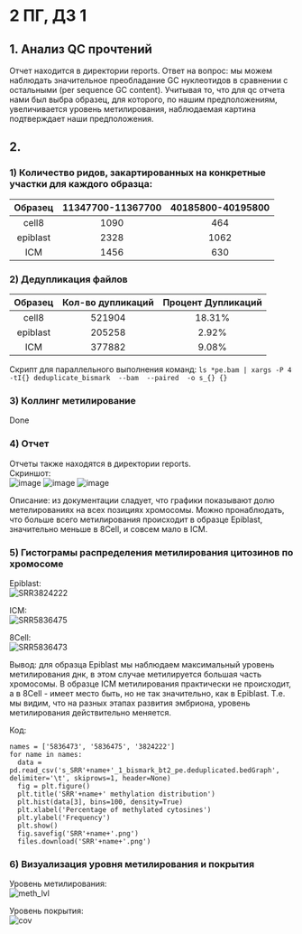 # 2 ПГ, ДЗ 1

## 1. Анализ QC прочтений
Отчет находится в директории reports.
Ответ на вопрос: мы можем наблюдать значительное преобладание GC нуклеотидов в сравнении с остальными (per sequence GC content). Учитывая то, что для qc отчета нами был выбра образец, для которого, по нашим предположениям, увеличивается уровень метилирования, наблюдаемая картина подтверждает наши предположения.  
  
## 2. 
### 1) Количество ридов, закартированных на конкретные участки для каждого образца:  
| Образец   |11347700-11367700|40185800-40195800|
|:---------:|:---------------:|:---------------:|
| cell8     | 1090            | 464             |
| epiblast  | 2328            | 1062            |
| ICM       | 1456            | 630             |

### 2) Дедупликация файлов  
|Образец |Кол-во дупликаций|Процент Дупликаций|
|:------:|:---------------:|:----------------:|
|cell8   |521904           |18.31%            |
|epiblast|205258           |2.92%             |
|ICM     |377882           |9.08%             |

Скрипт для параллельного выполнения команд: `ls *pe.bam | xargs -P 4 -tI{} deduplicate_bismark  --bam  --paired  -o s_{} {}`  

### 3) Коллинг метилирование
Done

### 4) Отчет
Отчеты также находятся в директории reports.  
Скриншот:  
![image](https://user-images.githubusercontent.com/55440084/154321806-ecdb0b88-01d9-4aab-a85a-29577ef5c259.png)
![image](https://user-images.githubusercontent.com/55440084/154321910-5d22383f-a77a-4b34-b87c-a10cf1275d32.png)
![image](https://user-images.githubusercontent.com/55440084/154321964-a3454593-802e-4f6f-b574-77d510393b7f.png)

Описание: из документации сладует, что графики показывают долю метелированиях на всех позициях хромосомы. Можно пронаблюдать, что больше всего метилирования происходит в образце Epiblast, значительно меньше в 8Cell, и совсем мало в ICM.
  
### 5) Гистограмы распределения метилирования цитозинов по хромосоме

Epiblast:  
![SRR3824222](https://user-images.githubusercontent.com/55440084/154324757-b54c330d-4f29-4bd6-9ad3-12fd10daf8eb.png)  

ICM:  
![SRR5836475](https://user-images.githubusercontent.com/55440084/154324818-20e49dbc-81a9-45c1-be1c-13460301c7ff.png)  

8Cell:  
![SRR5836473](https://user-images.githubusercontent.com/55440084/154324850-49a28dee-b2b5-4acd-aa73-afd86b21e5d0.png)  

Вывод: для образца Epiblast мы наблюдаем максимальный уровень метилирования днк, в этом случае метилируется большая часть хромосомы. В образце ICM метилирования практически не происходит, а в 8Cell - имеет место быть, но не так значительно, как в Epiblast. Т.е. мы видим, что на разных этапах развития эмбриона, уровень метилирования действительно меняется.  

Код:  
```
names = ['5836473', '5836475', '3824222']
for name in names:
  data = pd.read_csv('s_SRR'+name+'_1_bismark_bt2_pe.deduplicated.bedGraph', delimiter='\t', skiprows=1, header=None)
  fig = plt.figure()
  plt.title('SRR'+name+' methylation distribution')
  plt.hist(data[3], bins=100, density=True)
  plt.xlabel('Percentage of methylated cytosines')
  plt.ylabel('Frequency')
  plt.show()
  fig.savefig('SRR'+name+'.png')
  files.download('SRR'+name+'.png')
```

### 6) Визуализация уровня метилирования и покрытия
Уровень метилирования:  
![meth_lvl](https://user-images.githubusercontent.com/55440084/154295650-656d4bc3-a251-4615-8969-63da365a51e5.png)
   
Уровень покрытия:  
![cov](https://user-images.githubusercontent.com/55440084/154295680-f7def500-2849-4409-870a-ea3286d0c3f5.png)
